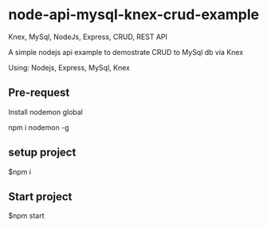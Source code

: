 # node-api-mysql-knex-crud-example
Knex, MySql, NodeJs, Express, CRUD, REST API

A simple nodejs api example to demostrate CRUD to MySql db via Knex

Using:
Nodejs, Express, MySql, Knex

## Pre-request
Install nodemon global

npm i nodemon -g

## setup project
$npm i

## Start project
$npm start
